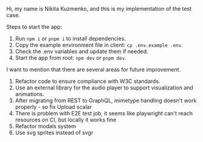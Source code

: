 Hi, my name is Nikita Kuzmenko, and this is my implementation of the test case.

Steps to start the app:

1. Run `npm i` or `pnpm i` to install dependencies.
2. Copy the example environment file in client: `cp .env.example .env`.
3. Check the .env variables and update them if needed.
4. Start the app from root: `npm dev` or `pnpm dev`.

I want to mention that there are several areas for future improvement.
1. Refactor code to ensure compliance with W3C standards.
2. Use an external library for the audio player to support visualization and animations.
3. After migrating from REST to GraphQL, mimetype handling doesn't work properly - so fix Upload scalar
4. There is problem with E2E test job, it seems like playwright can't reach resources on CI, but locally it works fine
5. Refactor modals system
6. Use svg sprites instead of svgr
   
